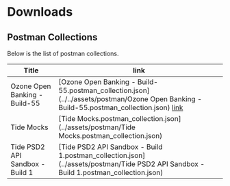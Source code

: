 # Downloads

## Postman Collections

Below is the list of postman collections.


| Title                           | link                                                                                                                                 |
|---------------------------------|--------------------------------------------------------------------------------------------------------------------------------------|
| Ozone Open Banking - Build-55   | [Ozone Open Banking - Build-55.postman_collection.json](../../assets/postman/Ozone Open Banking - Build-55.postman_collection.json)  [link](url)   |
| Tide Mocks                      | [Tide Mocks.postman_collection.json](../assets/postman/Tide Mocks.postman_collection.json)                                           |
| Tide PSD2 API Sandbox - Build 1 | [Tide PSD2 API Sandbox - Build 1.postman_collection.json](../assets/postman/Tide PSD2 API Sandbox - Build 1.postman_collection.json) |
